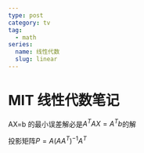 ```yaml
---
type: post
category: tv
tag:
  - math
series:
  name: 线性代数
  slug: linear
---
```


# MIT 线性代数笔记

AX=b 的最小误差解必是$A^TAX=A^Tb$的解

投影矩阵$P=A(AA^T)^{-1}A^T$

